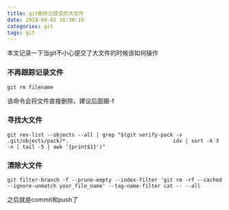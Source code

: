 ```yaml
---
title: git删除已提交的大文件
date: 2019-04-02 16:30:19
categories: git
tags: git
---
```


本文记录一下当git不小心提交了大文件的时候该如何操作

### 不再跟踪记录文件

`git rm filename` 

该命令会将文件直接删除，建议后面跟-f

### 寻找大文件

`git rev-list --objects --all | grep "$(git verify-pack -v .git/objects/pack/*.                                 
idx | sort -k 3 -n | tail -5 | awk '{print$1}')"                                                                 `

### 清除大文件

`git filter-branch -f --prune-empty --index-filter 'git rm -rf --cached --ignore-unmatch your_file_name' --tag-name-filter cat -- --all                                                                     `

之后就是commit和push了 